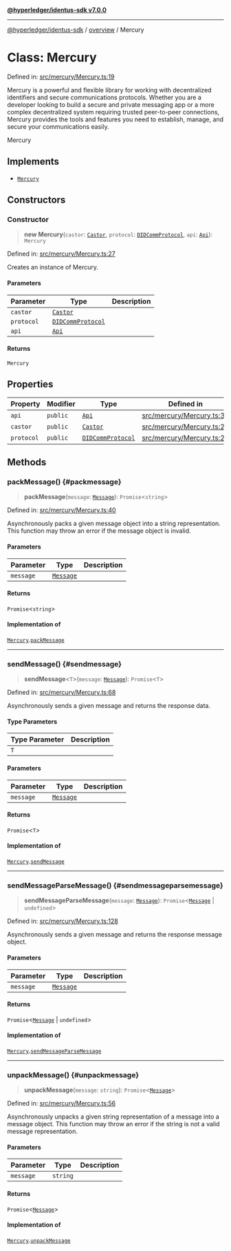 [**@hyperledger/identus-sdk v7.0.0**](../../README.md)

***

[@hyperledger/identus-sdk](../../README.md) / [overview](../README.md) / Mercury

# Class: Mercury

Defined in: [src/mercury/Mercury.ts:19](https://github.com/hyperledger/identus-edge-agent-sdk-ts/blob/96423ee84b124a31ce63036d9d623d1cb73a13c2/src/mercury/Mercury.ts#L19)

Mercury is a powerful and flexible library for working with decentralized identifiers and secure communications
protocols. Whether you are a developer looking to build a secure and private messaging app or a more complex
decentralized system requiring trusted peer-to-peer connections, Mercury provides the tools and features you need to
establish, manage, and secure your communications easily.

 Mercury

## Implements

- [`Mercury`](../namespaces/Domain/interfaces/Mercury.md)

## Constructors

### Constructor

> **new Mercury**(`castor`: [`Castor`](../namespaces/Domain/interfaces/Castor.md), `protocol`: [`DIDCommProtocol`](../interfaces/DIDCommProtocol.md), `api`: [`Api`](../namespaces/Domain/interfaces/Api.md)): `Mercury`

Defined in: [src/mercury/Mercury.ts:27](https://github.com/hyperledger/identus-edge-agent-sdk-ts/blob/96423ee84b124a31ce63036d9d623d1cb73a13c2/src/mercury/Mercury.ts#L27)

Creates an instance of Mercury.

#### Parameters

| Parameter | Type | Description |
| ------ | ------ | ------ |
| `castor` | [`Castor`](../namespaces/Domain/interfaces/Castor.md) |  |
| `protocol` | [`DIDCommProtocol`](../interfaces/DIDCommProtocol.md) |  |
| `api` | [`Api`](../namespaces/Domain/interfaces/Api.md) |  |

#### Returns

`Mercury`

## Properties

| Property | Modifier | Type | Defined in |
| ------ | ------ | ------ | ------ |
| <a id="api"></a> `api` | `public` | [`Api`](../namespaces/Domain/interfaces/Api.md) | [src/mercury/Mercury.ts:30](https://github.com/hyperledger/identus-edge-agent-sdk-ts/blob/96423ee84b124a31ce63036d9d623d1cb73a13c2/src/mercury/Mercury.ts#L30) |
| <a id="castor"></a> `castor` | `public` | [`Castor`](../namespaces/Domain/interfaces/Castor.md) | [src/mercury/Mercury.ts:28](https://github.com/hyperledger/identus-edge-agent-sdk-ts/blob/96423ee84b124a31ce63036d9d623d1cb73a13c2/src/mercury/Mercury.ts#L28) |
| <a id="protocol"></a> `protocol` | `public` | [`DIDCommProtocol`](../interfaces/DIDCommProtocol.md) | [src/mercury/Mercury.ts:29](https://github.com/hyperledger/identus-edge-agent-sdk-ts/blob/96423ee84b124a31ce63036d9d623d1cb73a13c2/src/mercury/Mercury.ts#L29) |

## Methods

### packMessage() {#packmessage}

> **packMessage**(`message`: [`Message`](../namespaces/Domain/classes/Message.md)): `Promise`\<`string`\>

Defined in: [src/mercury/Mercury.ts:40](https://github.com/hyperledger/identus-edge-agent-sdk-ts/blob/96423ee84b124a31ce63036d9d623d1cb73a13c2/src/mercury/Mercury.ts#L40)

Asynchronously packs a given message object into a string representation. This function may throw an error if the
message object is invalid.

#### Parameters

| Parameter | Type | Description |
| ------ | ------ | ------ |
| `message` | [`Message`](../namespaces/Domain/classes/Message.md) |  |

#### Returns

`Promise`\<`string`\>

#### Implementation of

[`Mercury`](../namespaces/Domain/interfaces/Mercury.md).[`packMessage`](../namespaces/Domain/interfaces/Mercury.md#packmessage)

***

### sendMessage() {#sendmessage}

> **sendMessage**\<`T`\>(`message`: [`Message`](../namespaces/Domain/classes/Message.md)): `Promise`\<`T`\>

Defined in: [src/mercury/Mercury.ts:68](https://github.com/hyperledger/identus-edge-agent-sdk-ts/blob/96423ee84b124a31ce63036d9d623d1cb73a13c2/src/mercury/Mercury.ts#L68)

Asynchronously sends a given message and returns the response data.

#### Type Parameters

| Type Parameter | Description |
| ------ | ------ |
| `T` |  |

#### Parameters

| Parameter | Type | Description |
| ------ | ------ | ------ |
| `message` | [`Message`](../namespaces/Domain/classes/Message.md) |  |

#### Returns

`Promise`\<`T`\>

#### Implementation of

[`Mercury`](../namespaces/Domain/interfaces/Mercury.md).[`sendMessage`](../namespaces/Domain/interfaces/Mercury.md#sendmessage)

***

### sendMessageParseMessage() {#sendmessageparsemessage}

> **sendMessageParseMessage**(`message`: [`Message`](../namespaces/Domain/classes/Message.md)): `Promise`\<[`Message`](../namespaces/Domain/classes/Message.md) \| `undefined`\>

Defined in: [src/mercury/Mercury.ts:128](https://github.com/hyperledger/identus-edge-agent-sdk-ts/blob/96423ee84b124a31ce63036d9d623d1cb73a13c2/src/mercury/Mercury.ts#L128)

Asynchronously sends a given message and returns the response message object.

#### Parameters

| Parameter | Type | Description |
| ------ | ------ | ------ |
| `message` | [`Message`](../namespaces/Domain/classes/Message.md) |  |

#### Returns

`Promise`\<[`Message`](../namespaces/Domain/classes/Message.md) \| `undefined`\>

#### Implementation of

[`Mercury`](../namespaces/Domain/interfaces/Mercury.md).[`sendMessageParseMessage`](../namespaces/Domain/interfaces/Mercury.md#sendmessageparsemessage)

***

### unpackMessage() {#unpackmessage}

> **unpackMessage**(`message`: `string`): `Promise`\<[`Message`](../namespaces/Domain/classes/Message.md)\>

Defined in: [src/mercury/Mercury.ts:56](https://github.com/hyperledger/identus-edge-agent-sdk-ts/blob/96423ee84b124a31ce63036d9d623d1cb73a13c2/src/mercury/Mercury.ts#L56)

Asynchronously unpacks a given string representation of a message into a message object. This
function may throw an error if the string is not a valid message representation.

#### Parameters

| Parameter | Type | Description |
| ------ | ------ | ------ |
| `message` | `string` |  |

#### Returns

`Promise`\<[`Message`](../namespaces/Domain/classes/Message.md)\>

#### Implementation of

[`Mercury`](../namespaces/Domain/interfaces/Mercury.md).[`unpackMessage`](../namespaces/Domain/interfaces/Mercury.md#unpackmessage)
